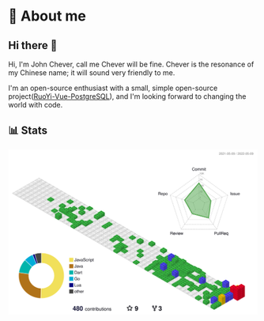 # :rocket: About me

## Hi there 👋

Hi, I'm John Chever, call me Chever will be fine. Chever is the resonance of my Chinese name; it will sound very friendly to me.

I'm an open-source enthusiast with a small, simple open-source project([RuoYi-Vue-PostgreSQL](https://github.com/Chever-John/RuoYi-Vue-PostgreSQL)), and I'm looking forward to changing the world with code.

## 📊 Stats

![profile-3d-contrib](./profile-3d-contrib/profile-gitblock.svg)

<!--
**Chever-John/Chever-John** is a ✨ _special_ ✨ repository because its `README.md` (this file) appears on your GitHub profile.

Here are some ideas to get you started:

- 🔭 I’m currently working on ...
- 🌱 I’m currently learning ...
- 👯 I’m looking to collaborate on ...
- 🤔 I’m looking for help with ...
- 💬 Ask me about ...
- 📫 How to reach me: ...
- 😄 Pronouns: ...
- ⚡ Fun fact: ...
-->
